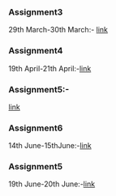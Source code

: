 ### Assignment3
29th March-30th March:- [link](https://github.com/bijenadhewaju/wt-lab-assignment/tree/master/Assignment/Assignment3)
### Assignment4
19th April-21th April:-[link](https://github.com/bijenadhewaju/wt-lab-assignment/tree/master/Assignment/Assignment4)
### Assignment5:-
[link](https://github.com/bijenadhewaju/wt-lab-assignment/tree/master/Assignment/Assignment5)
### Assignment6
14th June-15thJune:-[link](https://github.com/bijenadhewaju/wt-lab-assignment/tree/master/Assignment/Assignment6)
### Assignment5
19th June-20th June:-[link](https://github.com/bijenadhewaju/wt-lab-assignment/tree/master/Assignment/Assignment7)

